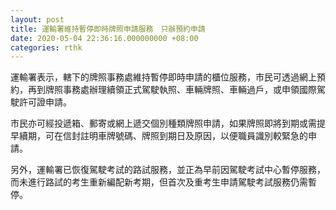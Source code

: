 ```yaml
---
layout: post
title: 運輸署維持暫停即時牌照申請服務　只辦預約申請
date: 2020-05-04 22:36:16.000000000 +08:00
categories: rthk
---
```


運輸署表示，轄下的牌照事務處維持暫停即時申請的櫃位服務，市民可透過網上預約，再到牌照事務處辦理續領正式駕駛執照、車輛牌照、車輛過戶，或申領國際駕駛許可證申請。

市民亦可經投遞箱、郵寄或網上遞交個別種類牌照申請，如果牌照即將到期或需提早續期，可在信封註明車牌號碼、牌照到期日及原因，以便職員識別較緊急的申請。

另外，運輸署已恢復駕駛考試的路試服務，並正為早前因駕駛考試中心暫停服務，而未進行路試的考生重新編配新考期，但首次及重考生申請駕駛考試服務仍需暫停。
